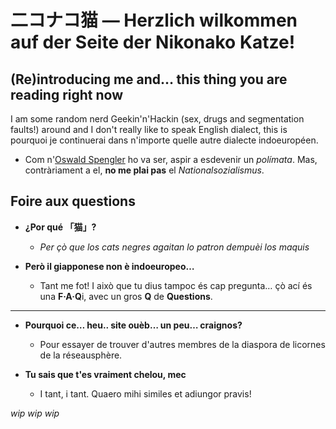 # 二コナコ猫 — Herzlich wilkommen auf der Seite der Nikonako Katze!

## (Re)introducing me and… this thing you are reading right now

I am some random nerd Geekin'n'Hackin (sex, drugs and segmentation faults!)
around and I don't really like to speak English dialect, this is pourquoi je
continuerai dans n'importe quelle autre dialecte indoeuropéen.

- Com n'[Oswald Spengler](https://en.wikipedia.org/w/index.php?title=Oswald_Spengler&oldid=1213605401)
  ho va ser, aspir a esdevenir un *polímata*. Mas, contràriament a el, **no me
  plai pas** el *Nationalsozialismus*.

## Foire aux questions

- **¿Por qué 「猫」?**
   - *Per çò que los cats negres agaitan lo patron dempuèi los maquis*

- **Però il giapponese non è indoeuropeo…**
   - Tant me fot! I això que tu dius tampoc és cap pregunta… çò ací és una **F·A·Q**i, avec un gros **Q** de **Questions**.

---

- **Pourquoi ce… heu.. site ouèb… un peu… craignos?**
   - Pour essayer de trouver d'autres membres de la diaspora de licornes de la réseausphère.

- **Tu sais que t'es vraiment chelou, mec**
   - I tant, i tant. Quaero mihi similes et adiungor pravis!

*wip wip wip*
